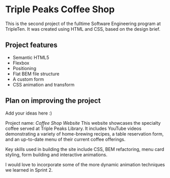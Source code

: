 # Triple Peaks Coffee Shop

This is the second project of the fulltime Software Engineering program at TripleTen. It was created using HTML and CSS, based on the design brief.

## Project features

- Semantic HTML5
- Flexbox
- Positioning
- Flat BEM file structure
- A custom form
- CSS animation and transform

## Plan on improving the project

Add your ideas here :)

Project name: _Coffee Shop Website_
This website showcases the specialty coffee served at Triple Peaks Library. It includes YouTube videos demonstrating a variety of home-brewing recipes, a table reservation form, and an up-to-date menu of their current coffee offerings.

Key skills used in building the site include CSS, BEM refactoring, menu card styling, form building and interactive animations.

I would love to incorporate some of the more dynamic animation techniques we learned in Sprint 2.
